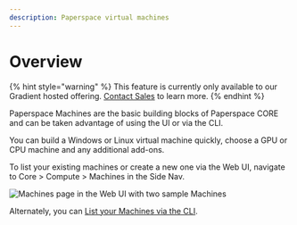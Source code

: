 ```yaml
---
description: Paperspace virtual machines
---
```


# Overview

{% hint style="warning" %}
This feature is currently only available to our Gradient hosted offering. [Contact Sales](https://info.paperspace.com/contact-sales) to learn more. 
{% endhint %}

Paperspace Machines are the basic building blocks of Paperspace CORE and can be taken advantage of using the UI or via the CLI.

You can build a Windows or Linux virtual machine quickly, choose a GPU or CPU machine and any additional add-ons.

To list your existing machines or create a new one via the Web UI, navigate to Core &gt; Compute &gt; Machines in the Side Nav.

![Machines page in the Web UI with two sample Machines](../.gitbook/assets/screen-shot-2019-07-11-at-6.34.25-pm.png)

Alternately, you can [List your Machines via the CLI](using-machines/list-machines.md).
